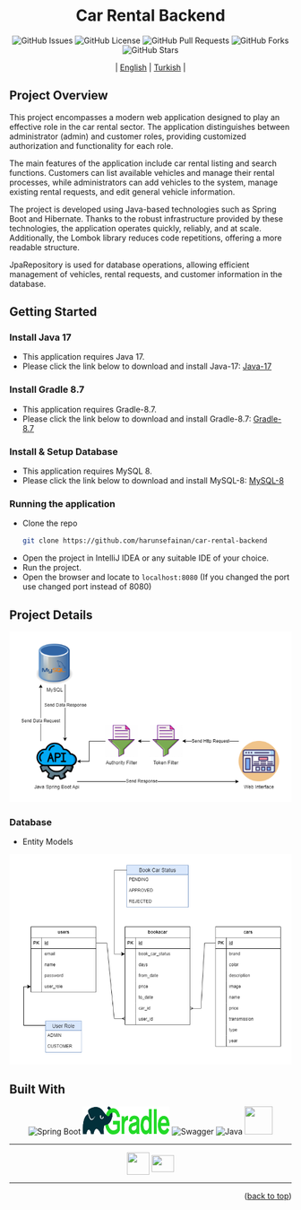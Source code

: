 ﻿<div align="center">
<h1>Car Rental Backend</h1>


![GitHub Issues](https://img.shields.io/github/issues/harunsefainan/car-rental-backend)
![GitHub License](https://img.shields.io/github/license/harunsefainan/car-rental-backend)
![GitHub Pull Requests](https://img.shields.io/github/issues-pr/harunsefainan/car-rental-backend)
![GitHub Forks](https://img.shields.io/github/forks/harunsefainan/car-rental-backend)
![GitHub Stars](https://img.shields.io/github/stars/harunsefainan/car-rental-backend)

| [English](README.md) | [Turkish](./docs/README_TR.md) |

</div>

## Project Overview

This project encompasses a modern web application designed to play an effective role in the car rental sector. The application distinguishes between administrator (admin) and customer roles, providing customized authorization and functionality for each role.

The main features of the application include car rental listing and search functions. Customers can list available vehicles and manage their rental processes, while administrators can add vehicles to the system, manage existing rental requests, and edit general vehicle information.

The project is developed using Java-based technologies such as Spring Boot and Hibernate. Thanks to the robust infrastructure provided by these technologies, the application operates quickly, reliably, and at scale. Additionally, the Lombok library reduces code repetitions, offering a more readable structure.

JpaRepository is used for database operations, allowing efficient management of vehicles, rental requests, and customer information in the database.



## Getting Started

### Install Java 17

- This application requires Java 17.
- Please click the link below to download and install
  Java-17: [Java-17](https://www.oracle.com/java/technologies/downloads/#java17)

### Install Gradle 8.7

- This application requires Gradle-8.7.
- Please click the link below to download and install Gradle-8.7: [Gradle-8.7](https://gradle.org/releases/)

### Install & Setup Database

- This application requires MySQL 8.
- Please click the link below to download and install MySQL-8: [MySQL-8](https://dev.mysql.com/downloads/installer/)

### Running the application

- Clone the repo
   ```sh
   git clone https://github.com/harunsefainan/car-rental-backend
   ```
- Open the project in IntelliJ IDEA or any suitable IDE of your choice.
- Run the project.
- Open the browser and locate to ```localhost:8080``` (If you changed the port use changed port instead of 8080)

## Project Details

![Project Details](./docs/images/carrentaldetails.png)

### Database

- Entity Models

![Entity Models](./docs/images/rentacar.png)

## Built With

 <p align="center">
      <img src="https://upload.wikimedia.org/wikipedia/commons/thumb/4/44/Spring_Framework_Logo_2018.svg/1200px-Spring_Framework_Logo_2018.svg.png" width="155" height="50" alt="Spring Boot" title="Spring Boot 17" class="img-small">
      <img src="https://raw.githubusercontent.com/docker-library/docs/c3d3ca6beed000f9ba6eabc98f3399158f520256/gradle/logo.png" width="155" height="50" alt="Gradle" title="Gradle" class="img-small">
      <img src="https://cogitech.pl/wp-content/uploads/2023/02/Swagger-logo.png" height="50" alt="Swagger" title="OpenAPI 2.0.4" class="img-small">
      <img src="https://cdn-icons-png.flaticon.com/512/5968/5968282.png" width="50" height="50" alt="Java" title="Java 17" class="img-small">
      <img src="https://cdn-icons-png.flaticon.com/512/5968/5968313.png" width="50" height="50" alt="" title="MySQL Workbench 8.0" class="img-small">
   </p>

  <hr>
<div align="center">
   <a href="mailto: harunsefa.inan@gmail.com" target="blank"><img align="center" src="https://cdn-icons-png.flaticon.com/512/9840/9840614.png" height="40" width="40" /></a>
   <a href="https://www.linkedin.com/in/harun-sefa-inan-761a2324b/" target="blank"><img align="center" src="https://raw.githubusercontent.com/rahuldkjain/github-profile-readme-generator/master/src/images/icons/Social/linked-in-alt.svg" height="30" width="40" /></a>
</div>
<hr> 




<p align="right">(<a href="#top">back to top</a>)</p>
